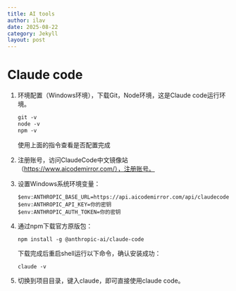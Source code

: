 ```yaml
---
title: AI tools
author: ilav
date: 2025-08-22
category: Jekyll
layout: post
---
```


# Claude code

1. 环境配置（Windows环境），下载Git，Node环境，这是Claude code运行环境。

   ```2
   git -v
   node -v
   npm -v
   ```

   使用上面的指令查看是否配置完成

2. 注册账号，访问ClaudeCode中文镜像站（https://www.aicodemirror.com/），注册账号。

3. 设置Windows系统环境变量：
   ```shell
   $env:ANTHROPIC_BASE_URL=https://api.aicodemirror.com/api/claudecode
   $env:ANTHROPIC_API_KEY=你的密钥
   $env:ANTHROPIC_AUTH_TOKEN=你的密钥
   ```

4. 通过npm下载官方原版包：
   ```shell
   npm install -g @anthropic-ai/claude-code
   ```

   下载完成后重启shell运行以下命令，确认安装成功：
   ```shell
   claude -v
   ```

5. 切换到项目目录，键入claude，即可直接使用claude code。



